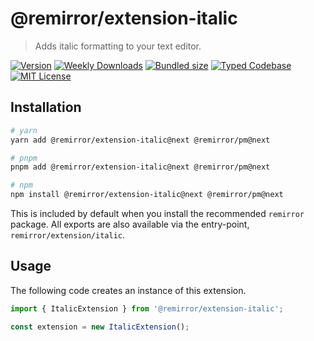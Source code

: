 # @remirror/extension-italic

> Adds italic formatting to your text editor.

[![Version][version]][npm] [![Weekly Downloads][downloads-badge]][npm] [![Bundled size][size-badge]][size] [![Typed Codebase][typescript]](#) [![MIT License][license]](#)

[version]: https://flat.badgen.net/npm/v/@remirror/extension-italic/next
[npm]: https://npmjs.com/package/@remirror/extension-italic/v/next
[license]: https://flat.badgen.net/badge/license/MIT/purple
[size]: https://bundlephobia.com/result?p=@remirror/extension-italic@next
[size-badge]: https://flat.badgen.net/bundlephobia/minzip/@remirror/extension-italic
[typescript]: https://flat.badgen.net/badge/icon/TypeScript?icon=typescript&label
[downloads-badge]: https://badgen.net/npm/dw/@remirror/extension-italic/red?icon=npm

## Installation

```bash
# yarn
yarn add @remirror/extension-italic@next @remirror/pm@next

# pnpm
pnpm add @remirror/extension-italic@next @remirror/pm@next

# npm
npm install @remirror/extension-italic@next @remirror/pm@next
```

This is included by default when you install the recommended `remirror` package. All exports are also available via the entry-point, `remirror/extension/italic`.

## Usage

The following code creates an instance of this extension.

```ts
import { ItalicExtension } from '@remirror/extension-italic';

const extension = new ItalicExtension();
```
